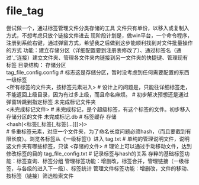 # file_tag
尝试做一个，通过标签管理文件分类存储的工具
文件只有单份，以移入或复制入方式，不想考虑只放个链接文件进去
现阶段计划是，做win平台，一个命令程序，注册到系统右键，通过弹窗方式，希望我之后做到这步能顺利找到对文件批量操作的方式
功能：建立存储分区（详细配置要到注册表修改了）、通过标签名（通过'_'连接）建立文件夹、管理各文件夹内链接到另一文件夹的快捷键、管理现有标签
目录结构：
存储分区\
    tag_file_config.config # 标志这是存储分区，暂时没考虑到任何需要配置的东西
    一级标签\
        <所有标签的文件夹，按标签元素进入>
        # 设计上的问题是，只能往详细标签走，不能返回上级目录，因为有过多上级，而且命名麻烦。
        # 初步解决预想还是通过弹窗转跳到指定标签
    未完成标记文件夹\
        <未完成标记文件> # 未完成标记，是个超级标签，有这个标签的文件。初步移入存储分区的文件
        未完成标记.db # 标签缓存
    存储\
        <hash(<标签[_标签[_标签[...]]]>)>\
        # 多重标签元素，对应一个文件夹，为了命名长度问题必须hash，（而且要截到有限长度）。浏览各标签从《一级标签\》进入
            tag.txt # 单纯的管理说明文件，说明这文件夹有哪些标签，只读
            <存储的文件> # 理论上可以通过手动移动文件，达到修改标签的目的
        tag_file_config.txt # 记录标签与hash的关系
存粹的基础标签功能：标签查询、标签分组
管理标签功能：增删改，标签合并，管理链接（一级标签，与各级的进入下一级）、标签统计
管理文件标签功能：增删改，文件的移动、按标签（链接）筛选检索文件


